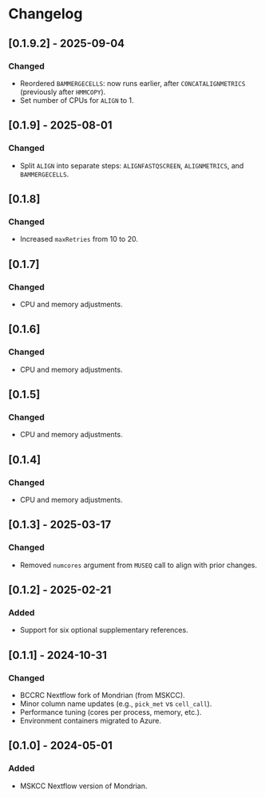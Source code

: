 # Changelog

## [0.1.9.2] - 2025-09-04
### Changed
- Reordered `BAMMERGECELLS`: now runs earlier, after `CONCATALIGNMETRICS` (previously after `HMMCOPY`).
- Set number of CPUs for `ALIGN` to 1.

## [0.1.9] - 2025-08-01
### Changed
- Split `ALIGN` into separate steps: `ALIGNFASTQSCREEN`, `ALIGNMETRICS`, and `BAMMERGECELLS`.

## [0.1.8]
### Changed
- Increased `maxRetries` from 10 to 20.

## [0.1.7]
### Changed
- CPU and memory adjustments.

## [0.1.6]
### Changed
- CPU and memory adjustments.

## [0.1.5]
### Changed
- CPU and memory adjustments.

## [0.1.4]
### Changed
- CPU and memory adjustments.

## [0.1.3] - 2025-03-17
### Changed
- Removed `numcores` argument from `MUSEQ` call to align with prior changes.

## [0.1.2] - 2025-02-21
### Added
- Support for six optional supplementary references.

## [0.1.1] - 2024-10-31
### Changed
- BCCRC Nextflow fork of Mondrian (from MSKCC).
- Minor column name updates (e.g., `pick_met` vs `cell_call`).
- Performance tuning (cores per process, memory, etc.).
- Environment containers migrated to Azure.

## [0.1.0] - 2024-05-01
### Added
- MSKCC Nextflow version of Mondrian.
